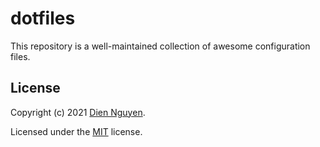 # dotfiles

This repository is a well-maintained collection of awesome configuration files.


## License

Copyright (c) 2021 [Dien Nguyen](https://github.com/dienhn).

Licensed under the [MIT](./LICENSE) license.
